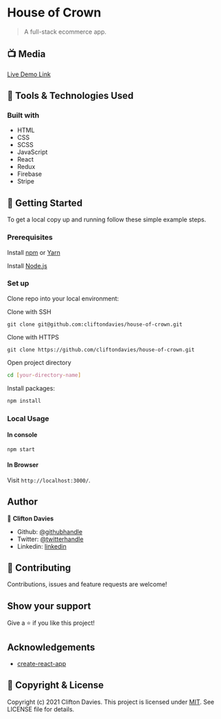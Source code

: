# House of Crown

> A full-stack ecommerce app.

## :tv: Media

[Live Demo Link](https://house-of-crown.herokuapp.com/)

## :toolbox: Tools & Technologies Used

### Built with

- HTML
- CSS
- SCSS
- JavaScript
- React
- Redux
- Firebase
- Stripe

## :rocket: Getting Started

To get a local copy up and running follow these simple example steps.

### Prerequisites

Install [npm](https://www.npmjs.com/get-npm) or [Yarn](https://yarnpkg.com/cli/install)

Install [Node.js](https://nodejs.org/en/download/)

### Set up

Clone repo into your local environment:

Clone with SSH

```git
git clone git@github.com:cliftondavies/house-of-crown.git
```

Clone with HTTPS

```git
git clone https://github.com/cliftondavies/house-of-crown.git
```

Open project directory

```bash
cd [your-directory-name]
```

Install packages:

```javascript
npm install
```

### Local Usage

#### In console

```javascript
npm start
```

#### In Browser

Visit `http://localhost:3000/`.

## Author

👤 **Clifton Davies**

- Github: [@githubhandle](https://github.com/cliftondavies)
- Twitter: [@twitterhandle](https://twitter.com/cliftonaedavies)
- Linkedin: [linkedin](https://www.linkedin.com/in/clifton-davies-mbcs/)

## 🤝 Contributing

Contributions, issues and feature requests are welcome!

## Show your support

Give a ⭐️ if you like this project!

## Acknowledgements

- [create-react-app](https://github.com/facebook/create-react-app)

## 📝 Copyright & License

Copyright (c) 2021 Clifton Davies. This project is licensed under [MIT](https://opensource.org/licenses/MIT). See LICENSE file for details.
